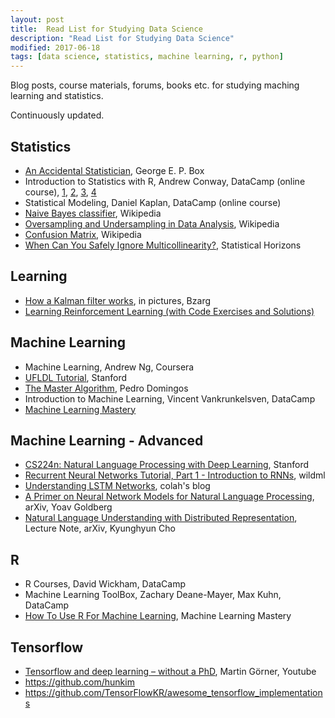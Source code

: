```yaml
---
layout: post
title:  Read List for Studying Data Science
description: "Read List for Studying Data Science"
modified: 2017-06-18
tags: [data science, statistics, machine learning, r, python]
---
```


Blog posts, course materials, forums, books etc. for studying maching learning and statistics.

Continuously updated.

## Statistics
 - [An Accidental Statistician](http://wordpress.redirectingat.com/?id=725X1342&site=ep1804.wordpress.com&xs=1&isjs=1&url=https%3A%2F%2Fwww.amazon.com%2FAccidental-Statistician-Life-Memories-George%2Fdp%2F1118400887&xguid=d0af3acb3a2654c7ab58dc3ddbb0f267&xuuid=d78618ca6966e678079c25f2357c75bc&xsessid=e5e443a058de2d68de759014a7f47504&xcreo=0&xed=0&sref=https%3A%2F%2Fep1804.wordpress.com%2Fdata-science%2F&pref=https%3A%2F%2Fep1804.wordpress.com%2Fabout%2F&xtz=-540), George E. P. Box
 - Introduction to Statistics with R, Andrew Conway, DataCamp (online course), [1](https://www.datacamp.com/courses/intro-to-statistics-with-r-introduction), [2](https://www.datacamp.com/courses/intro-to-statistics-with-r-students-t-test), [3](https://www.datacamp.com/courses/intro-to-statistics-with-r-analysis-of-variance-anova), [4](https://www.datacamp.com/courses/intro-to-statistics-with-r-repeated-measures-anova)
 - Statistical Modeling, Daniel Kaplan, DataCamp (online course)
 - [Naive Bayes classifier](https://en.wikipedia.org/wiki/Naive_Bayes_classifier), Wikipedia
 - [Oversampling and Undersampling in Data Analysis](https://en.wikipedia.org/wiki/Oversampling_and_undersampling_in_data_analysis), Wikipedia
 - [Confusion Matrix](https://en.wikipedia.org/wiki/Confusion_matrix), Wikipedia
 - [When Can You Safely Ignore Multicollinearity?](https://statisticalhorizons.com/multicollinearity), Statistical Horizons

## Learning
 - [How a Kalman filter works](http://www.bzarg.com/p/how-a-kalman-filter-works-in-pictures), in pictures, Bzarg
 - [Learning Reinforcement Learning (with Code Exercises and Solutions)](http://www.wildml.com/2016/10/learning-reinforcement-learning/)

## Machine Learning
 - Machine Learning, Andrew Ng, Coursera
 - [UFLDL Tutorial](http://deeplearning.stanford.edu/tutorial), Stanford
 - [The Master Algorithm](http://wordpress.redirectingat.com/?id=725X1342&site=ep1804.wordpress.com&xs=1&isjs=1&url=https%3A%2F%2Fwww.amazon.com%2FMaster-Algorithm-Ultimate-Learning-Machine%2Fdp%2F0465065708&xguid=d0af3acb3a2654c7ab58dc3ddbb0f267&xuuid=d78618ca6966e678079c25f2357c75bc&xsessid=e5e443a058de2d68de759014a7f47504&xcreo=0&xed=0&sref=https%3A%2F%2Fep1804.wordpress.com%2Fdata-science%2F&pref=https%3A%2F%2Fep1804.wordpress.com%2Fabout%2F&xtz=-540), Pedro Domingos
 - Introduction to Machine Learning, Vincent Vankrunkelsven, DataCamp
 - [Machine Learning Mastery](http://machinelearningmastery.com/start-here/)

## Machine Learning - Advanced
 - [CS224n: Natural Language Processing with Deep Learning](http://web.stanford.edu/class/cs224n), Stanford
 - [Recurrent Neural Networks Tutorial, Part 1 - Introduction to RNNs](http://www.wildml.com/2015/09/recurrent-neural-networks-tutorial-part-1-introduction-to-rnns), wildml
 - [Understanding LSTM Networks](http://colah.github.io/posts/2015-08-Understanding-LSTMs), colah's blog
 - [A Primer on Neural Network Models for Natural Language Processing](https://arxiv.org/abs/1510.00726), arXiv, Yoav Goldberg
 - [Natural Language Understanding with Distributed Representation](https://arxiv.org/abs/1511.07916), Lecture Note, arXiv, Kyunghyun Cho

## R
 - R Courses, David Wickham, DataCamp 
 - Machine Learning ToolBox, Zachary Deane-Mayer, Max Kuhn, DataCamp
 - [How To Use R For Machine Learning](http://machinelearningmastery.com/how-to-use-r-for-machine-learning/), Machine Learning Mastery

## Tensorflow
 - [Tensorflow and deep learning – without a PhD](https://www.youtube.com/watch?v=vq2nnJ4g6N0), Martin Görner, Youtube
 - https://github.com/hunkim
 - https://github.com/TensorFlowKR/awesome_tensorflow_implementations
 
